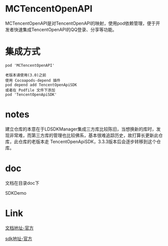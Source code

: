 # MCTencentOpenAPI
MCTencentOpenAPI是对TencentOpenAPI的映射，使用pod依赖管理，便于开发者快速集成TencentOpenAPI的QQ登录、分享等功能。

# 集成方式
```
pod 'MCTencentOpenAPI'

老版本请使用(3.0)之前
使用 Cocoapods-depend 插件
pod depend add TencentOpenApiSDK
或者在 Podfile 文件下添加
pod 'TencentOpenApiSDK'
```
# notes
建立仓库的本意在于LDSDKManager集成三方库比较陈旧，当想换新的库时，发现非常难，而第三方库的管理也比较佛系，基本很难追踪历史，故打算长更新此仓库，此仓库的老版本走 TencentOpenApiSDK，3.3.3版本后会逐步转移到这个仓库。
# doc
文档在目录doc下

SDKDemo

# Link
[文档地址-官方](http://wiki.open.qq.com/index.php?title=iOS_API调用说明&oldid=46716)

[sdk地址-官方](http://wiki.open.qq.com/wiki/mobile/SDK下载)

